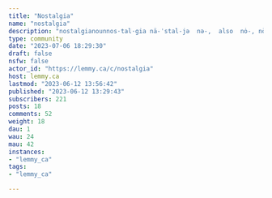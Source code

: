```yaml
---
title: "Nostalgia" 
name: "nostalgia"
description: "nostalgianounnos·tal·gia nä-ˈstal-jə  nə-,  also  nȯ-, nō-; nə-ˈstäl-1: a wistful or excessively sentimental yearning for return to or of some past period or irrecoverable conditionalso : something that evokes nostalgia"
type: community
date: "2023-07-06 18:29:30"
draft: false
nsfw: false
actor_id: "https://lemmy.ca/c/nostalgia"
host: lemmy.ca
lastmod: "2023-06-12 13:56:42"
published: "2023-06-12 13:29:43"
subscribers: 221
posts: 18
comments: 52
weight: 18
dau: 1
wau: 24
mau: 42
instances:
- "lemmy_ca"
tags: 
- "lemmy_ca"

---
```

